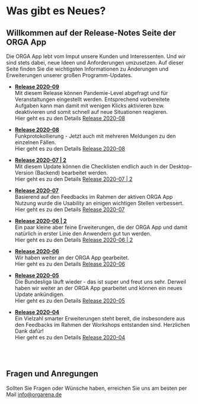 # Was gibt es Neues?

## Willkommen auf der Release-Notes Seite der ORGA App
Die ORGA App lebt vom Imput unsere Kunden und Interessenten. Und wir sind stets dabei, neue Ideen und Anforderungen umzusetzen. Auf dieser Seite finden Sie die wichtigsten Informationen zu Änderungen und Erweiterungen unserer großen Programm-Updates.

- **[Release 2020-09](Release_2020-09/)** <br>
Mit diesem Release können Pandemie-Level abgefragt und für Veranstaltungen eingestellt werden. Entsprechend vorbereitete Aufgaben kann man damit mit wenigen Klicks aktivieren bzw. deaktivieren und somit schnell auf neue Situationen reagieren. <br>
Hier geht es zu den Details [Release 2020-08](Release_2020-09/)

- **[Release 2020-08](Release_2020-08/)** <br>
Funkprotokollierung - Jetzt auch mit mehreren Meldungen zu den einzelnen Fällen. <br>
Hier geht es zu den Details [Release 2020-08](Release_2020-08/)

- **[Release 2020-07 | 2](Release_2020-07_2/)** <br>
Mit diesem Update können die Checklisten endlich auch in der Desktop-Version (Backend) bearbeitet werden. <br>
Hier geht es zu den Details [Release 2020-07 | 2](Release_2020-07_2/)

- **[Release 2020-07](Release_2020-07/)** <br>
Basierend auf den Feedbacks im Rahmen der aktiven ORGA App Nutzung wurde die Usability an einigen wichtigen Stellen verbessert. <br>
Hier geht es zu den Details [Release 2020-07](Release_2020-07/)

- **[Release 2020-06 | 2](Release_2020-06_2/)** <br>
Ein paar kleine aber feine Erweiterungen, die der ORGA App und damit natürlich in erster Linie den Anwendern gut tun werden. <br>
Hier geht es zu den Details [Release 2020-06 | 2](Release_2020-06_2/)

- **[Release 2020-06](Release_2020-06/)** <br>
Wir haben weiter an der ORGA App gearbeitet. <br>
Hier geht es zu den Details [Release 2020-06](Release_2020-06/)

- **[Release 2020-05](Release_2020-05/)** <br>
Die Bundesliga läuft wieder - das ist super und freut uns sehr. Derweil haben wir weiter an der ORGA App gearbeitet und können ein neues Update ankündigen. <br>
Hier geht es zu den Details [Release 2020-05](Release_2020-05/)


- **[Release 2020-04](Release_2020-04/)** <br>
Ein Vielzahl smarter Erweiterungen steht bereit, die insbesondere aus den Feedbacks im Rahmen der Workshops entstanden sind. Herzlichen Dank dafür!<br>
Hier geht es zu den Details [Release 2020-04](Release_2020-04/)

<br>
<br>

## Fragen und Anregungen

Sollten Sie Fragen oder Wünsche haben, erreichen Sie uns am besten per Mail  [info@orgarena.de](mailto:info@orgarena.de) 
